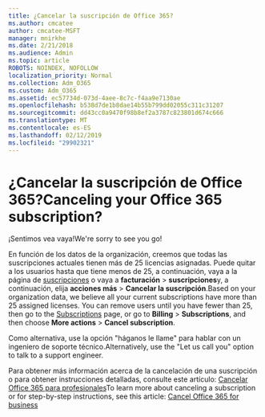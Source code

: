 ```yaml
---
title: ¿Cancelar la suscripción de Office 365?
ms.author: cmcatee
author: cmcatee-MSFT
manager: mnirkhe
ms.date: 2/21/2018
ms.audience: Admin
ms.topic: article
ROBOTS: NOINDEX, NOFOLLOW
localization_priority: Normal
ms.collection: Adm_O365
ms.custom: Adm_O365
ms.assetid: ec57734d-073d-4aee-8c7c-f4aa9e7130ae
ms.openlocfilehash: b538d7de1b8dae14b55b799dd02055c311c31207
ms.sourcegitcommit: dd43cc0a9470f98b8ef2a3787c823801d674c666
ms.translationtype: MT
ms.contentlocale: es-ES
ms.lasthandoff: 02/12/2019
ms.locfileid: "29902321"
---
```

# <a name="canceling-your-office-365-subscription"></a><span data-ttu-id="38bc0-102">¿Cancelar la suscripción de Office 365?</span><span class="sxs-lookup"><span data-stu-id="38bc0-102">Canceling your Office 365 subscription?</span></span>

<span data-ttu-id="38bc0-103">¡Sentimos vea vaya!</span><span class="sxs-lookup"><span data-stu-id="38bc0-103">We're sorry to see you go!</span></span>
  
<span data-ttu-id="38bc0-p101">En función de los datos de la organización, creemos que todas las suscripciones actuales tienen más de 25 licencias asignadas. Puede quitar a los usuarios hasta que tiene menos de 25, a continuación, vaya a la página de [suscripciones](https://go.microsoft.com/fwlink/p/?linkid=842054) o vaya a **facturación** \> **suscripciones**y, a continuación, elija **acciones más** \> **Cancelar la suscripción**.</span><span class="sxs-lookup"><span data-stu-id="38bc0-p101">Based on your organization data, we believe all your current subscriptions have more than 25 assigned licenses. You can remove users until you have fewer than 25, then go to the [Subscriptions](https://go.microsoft.com/fwlink/p/?linkid=842054) page, or go to **Billing** \> **Subscriptions**, and then choose **More actions** \> **Cancel subscription**.</span></span>
  
<span data-ttu-id="38bc0-106">Como alternativa, use la opción "háganos le llame" para hablar con un ingeniero de soporte técnico.</span><span class="sxs-lookup"><span data-stu-id="38bc0-106">Alternatively, use the "Let us call you" option to talk to a support engineer.</span></span>
  
<span data-ttu-id="38bc0-107">Para obtener más información acerca de la cancelación de una suscripción o para obtener instrucciones detalladas, consulte este artículo: [Cancelar Office 365 para profesionales](https://support.office.com/article/b1bc0bef-4608-4601-813a-cdd9f746709a)</span><span class="sxs-lookup"><span data-stu-id="38bc0-107">To learn more about canceling a subscription or for step-by-step instructions, see this article: [Cancel Office 365 for business](https://support.office.com/article/b1bc0bef-4608-4601-813a-cdd9f746709a)</span></span>
  

